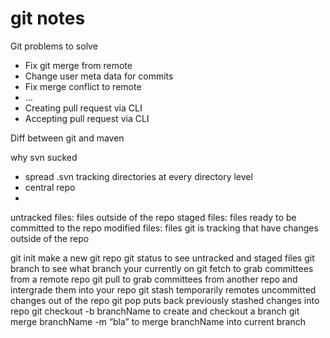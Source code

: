 # git notes


Git problems to solve
* Fix git merge from remote
* Change user meta data for commits
* Fix merge conflict to remote
* …
* Creating pull request via CLI
* Accepting pull request via CLI


Diff between git and maven

why svn sucked
* spread .svn tracking directories at every directory level
* central repo
*


untracked files: files outside of the repo
staged files: files ready to be committed to the repo
modified files: files git is tracking that have changes outside of the repo

git init		make a new git repo
git status		to see untracked and staged files
git branch		to see what branch your currently on
git fetch 		to grab committees from a remote repo
git pull		to grab committees from another repo and intergrade them into your repo
git stash		temporarily remotes uncommitted changes out of the repo
git pop		puts back previously stashed changes into repo
git checkout -b branchName 	to create and checkout a branch
git merge branchName -m “bla”		to merge branchName into current branch